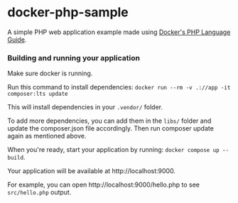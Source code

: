 # docker-php-sample

A simple PHP web application example made using [Docker's PHP Language Guide](https://docs.docker.com/language/php/).

### Building and running your application

Make sure docker is running.

Run this command to install dependencies:
`docker run --rm -v .://app -it composer:lts update`

This will install dependencies in your `.vendor/` folder.

To add more dependencies, you can add them in the `libs/` folder and update the composer.json file accordingly. Then run composer update again as mentioned above.

When you're ready, start your application by running:
`docker compose up --build`.

Your application will be available at http://localhost:9000.

For example, you can open http://localhost:9000/hello.php to see `src/hello.php` output.
